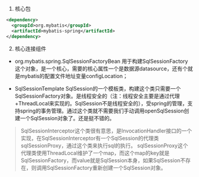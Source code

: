 1. 核心包
```xml
<dependency>
  <groupId>org.mybatis</groupId>
  <artifactId>mybatis-spring</artifactId>
</dependency>
```

2. 核心连接组件

- org.mybatis.spring.SqlSessionFactoryBean
用于构建SqlSessionFactory这个对象，是一个核心，需要的核心属性一个是数据源datasource，还有个就是mybatis的配置文件地址变量configLocation；

- SqlSessionTemplate
SqlSession的一个模板类，构建这个类只需要一个SqlSessionFactory对象。是线程安全的（注：线程安全主要是通过代理+ThreadLocal来实现的。SqlSession不是线程安全的），受spring的管理，支持spring的事务管理。通过这个类就不需要我们手动调用openSqlSession创建一个SqlSession对象了。还是挺不错的。
> SqlSessionInterceptor这个类很有意思，是InvocationHandler接口的一个实现，在SqlSessionInterceptor有一个SqlSession的代理类sqlSessionProxy，通过这个类来执行sql的执行。
  sqlSessionProxy这个代理类使用ThreadLocal维护了一个map，而这个map的key就是SqlSessionFactory，而value就是SqlSession本身，如果SqlSession不存在，则调用SqlSessionFactory重新创建一个SqlSession对象。
